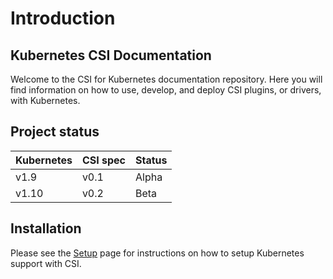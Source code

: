 # Introduction

## Kubernetes CSI Documentation
Welcome to the CSI for Kubernetes documentation repository. Here you will find information on how to use, develop, and deploy CSI plugins, or drivers, with Kubernetes.

## Project status
| Kubernetes | CSI spec | Status |
| ---------- | -------- | ------ |
| v1.9       | v0.1     | Alpha  |
| v1.10      | v0.2     | Beta   |

## Installation
Please see the [Setup](Setup.html) page for instructions on how to setup Kubernetes support with CSI.
